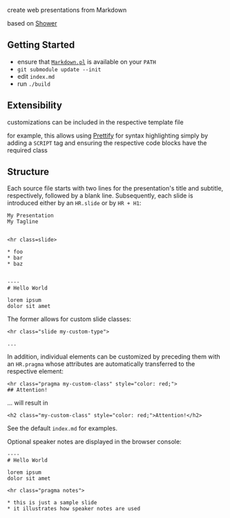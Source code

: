 create web presentations from Markdown

based on [Shower](http://shwr.me)


Getting Started
---------------

* ensure that [`Markdown.pl`](http://daringfireball.net/projects/markdown/) is
  available on your `PATH`
* `git submodule update --init`
* edit `index.md`
* run `./build`


Extensibility
-------------

customizations can be included in the respective template file

for example, this allows using
[Prettify](http://google-code-prettify.googlecode.com/svn/trunk/README.html) for
syntax highlighting simply by adding a `SCRIPT` tag and ensuring the respective
code blocks have the required class


Structure
---------

Each source file starts with two lines for the presentation's title and
subtitle, respectively, followed by a blank line. Subsequently, each slide is
introduced either by an `HR.slide` or by `HR + H1`:

    My Presentation
    My Tagline


    <hr class=slide>

    * foo
    * bar
    * baz


    ----
    # Hello World

    lorem ipsum
    dolor sit amet


The former allows for custom slide classes:

    <hr class="slide my-custom-type">

    ...

In addition, individual elements can be customized by preceding them with an
`HR.pragma` whose attributes are automatically transferred to the respective
element:

    <hr class="pragma my-custom-class" style="color: red;">
    ## Attention!

... will result in

    <h2 class="my-custom-class" style="color: red;">Attention!</h2>

See the default `index.md` for examples.

Optional speaker notes are displayed in the browser console:

    ----
    # Hello World

    lorem ipsum
    dolor sit amet

    <hr class="pragma notes">

    * this is just a sample slide
    * it illustrates how speaker notes are used
